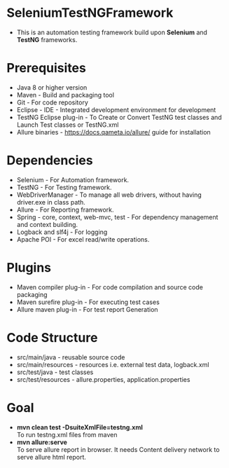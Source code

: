 # SeleniumTestNGFramework
* This is an automation testing framework build upon **Selenium** and **TestNG** frameworks.

# Prerequisites
* Java 8 or higher version <br/> 
* Maven - Build and packaging tool <br/>
* Git - For code repository <br/>
* Eclipse - IDE - Integrated development environment for development <br/>
* TestNG Eclipse plug-in - To Create or Convert TestNG test classes and Launch Test  classes or TestNG.xml<br/>
 * Allure binaries - https://docs.qameta.io/allure/ guide for installation


# Dependencies
* Selenium - For Automation framework.<br/>
* TestNG - For Testing framework.<br/>
* WebDriverManager - To manage all web drivers, without having driver.exe in class path.<br/>
* Allure - For Reporting framework.<br/>
* Spring - core, context, web-mvc, test  - For dependency management and context building.<br/>
* Logback and slf4j - For logging<br/>
* Apache POI - For excel read/write operations.<br/>

# Plugins
* Maven compiler plug-in - For code compilation and source code packaging<br/>
* Maven surefire plug-in - For executing test cases<br/>
* Allure maven plug-in - For test report Generation<br/>

# Code Structure
* src/main/java - reusable source code<br/>
* src/main/resources - resources i.e. external test data, logback.xml<br/>
* src/test/java - test classes<br/>
* src/test/resources - allure.properties, application.properties<br/>

# Goal
- **mvn clean test -DsuiteXmlFile=testng.xml**<br/>
	 To run testng.xml files from maven<br/>
- **mvn allure:serve** <br/>
	To serve allure report in browser. It needs Content delivery network to serve allure html report.
 


